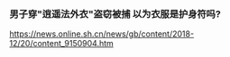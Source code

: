 ### 男子穿"逍遥法外衣"盗窃被捕 以为衣服是护身符吗?
https://news.online.sh.cn/news/gb/content/2018-12/20/content_9150904.htm